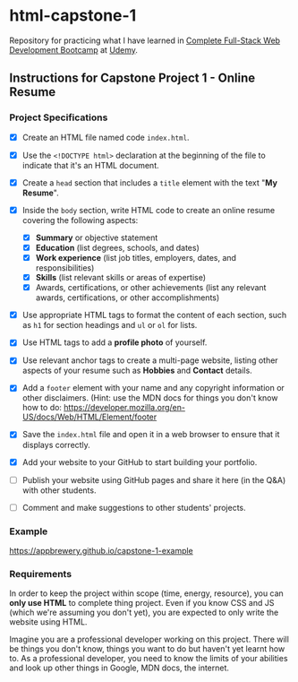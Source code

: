 # html-capstone-1
Repository for practicing what I have learned in [Complete Full-Stack Web Development Bootcamp](https://www.udemy.com/course/the-complete-web-development-bootcamp/learn/lecture/37330378#notes) at [Udemy](https://www.udemy.com).

## Instructions for Capstone Project 1 - Online Resume
### Project Specifications

- [x] Create an HTML file named code `index.html`.
- [x] Use the `<!DOCTYPE html>` declaration at the beginning of the file to indicate that it's an HTML document.
- [x] Create a `head` section that includes a `title` element with the text "**My Resume**".
- [x] Inside the `body` section, write HTML code to create an online resume covering the following aspects:
  - [x] **Summary** or objective statement
  - [x] **Education** (list degrees, schools, and dates)
  - [x] **Work experience** (list job titles, employers, dates, and responsibilities)
  - [x] **Skills** (list relevant skills or areas of expertise)
  - [x] Awards, certifications, or other achievements (list any relevant awards, certifications, or other accomplishments)
- [x] Use appropriate HTML tags to format the content of each section, such as `h1` for section headings and `ul` or `ol` for lists.
- [x] Use HTML tags to add a **profile photo** of yourself.
- [x] Use relevant anchor tags to create a multi-page website, listing other aspects of your resume such as **Hobbies** and **Contact** details.
- [x] Add a `footer` element with your name and any copyright information or other disclaimers. (Hint: use the MDN docs for things you don't know how to do: https://developer.mozilla.org/en-US/docs/Web/HTML/Element/footer
- [x] Save the `index.html` file and open it in a web browser to ensure that it displays correctly.
- [x] Add your website to your GitHub to start building your portfolio.
- [ ] Publish your website using GitHub pages and share it here (in the Q&A) with other students.
- [ ] Comment and make suggestions to other students' projects.


### Example

https://appbrewery.github.io/capstone-1-example


### Requirements

In order to keep the project within scope (time, energy, resource), you can **only use HTML** to complete thing project. Even if you know CSS and JS (which we're assuming you don't yet), you are expected to only write the website using HTML.

Imagine you are a professional developer working on this project. There will be things you don't know, things you want to do but haven't yet learnt how to. As a professional developer, you need to know the limits of your abilities and look up other things in Google, MDN docs, the internet.
